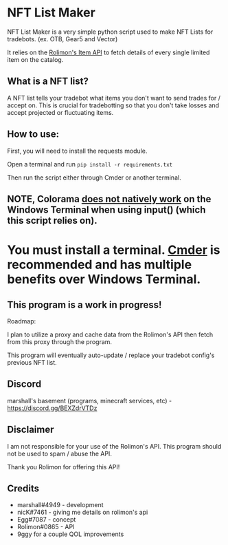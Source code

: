 # NFT List Maker

NFT List Maker is a very simple python script used to make NFT Lists for tradebots. (ex. OTB, Gear5 and Vector)

It relies on the [Rolimon's Item API](https://www.rolimons.com/itemapi/itemdetails) to fetch details of every single limited item on the catalog. 

## What is a NFT list?

A NFT list tells your tradebot what items you don't want to send trades for / accept on. This is crucial for tradebotting so that you don't take losses and accept projected or fluctuating items.

## How to use:

First, you will need to install the requests module.

Open a terminal and run ``pip install -r requirements.txt``

Then run the script either through Cmder or another terminal. 

## NOTE, Colorama [does not natively work](https://github.com/tartley/colorama/issues/103) on the Windows Terminal when using input() (which this script relies on). 
# You must install a terminal. [Cmder](https://cmder.net/) is recommended and has multiple benefits over Windows Terminal.

## This program is a work in progress!

Roadmap:

I plan to utilize a proxy and cache data from the Rolimon's API then fetch from this proxy through the program. 

This program will eventually auto-update / replace your tradebot config's previous NFT list.

## Discord 

marshall's basement (programs, minecraft services, etc) - https://discord.gg/BEXZdrVTDz

## Disclaimer

I am not responsible for your use of the Rolimon's API. This program should not be used to spam / abuse the API.

Thank you Rolimon for offering this API!

## Credits 

+ marshall#4949 - development
+ nicK#7461 - giving me details on rolimon's api
+ Egg#7087 - concept
+ Rolimon#0865 - API
+ 9ggy for a couple QOL improvements



